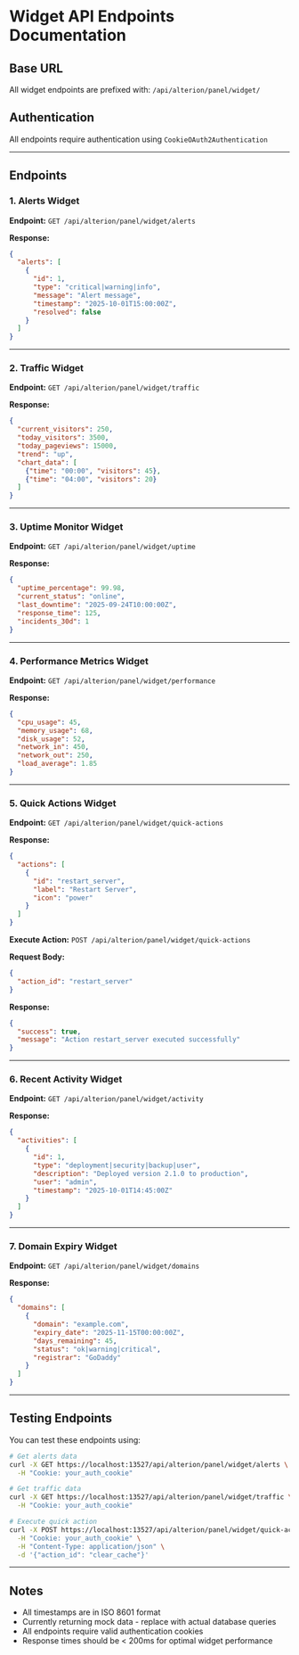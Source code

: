 # Widget API Endpoints Documentation

## Base URL
All widget endpoints are prefixed with: `/api/alterion/panel/widget/`

## Authentication
All endpoints require authentication using `CookieOAuth2Authentication`

---

## Endpoints

### 1. Alerts Widget
**Endpoint:** `GET /api/alterion/panel/widget/alerts`

**Response:**
```json
{
  "alerts": [
    {
      "id": 1,
      "type": "critical|warning|info",
      "message": "Alert message",
      "timestamp": "2025-10-01T15:00:00Z",
      "resolved": false
    }
  ]
}
```

---

### 2. Traffic Widget
**Endpoint:** `GET /api/alterion/panel/widget/traffic`

**Response:**
```json
{
  "current_visitors": 250,
  "today_visitors": 3500,
  "today_pageviews": 15000,
  "trend": "up",
  "chart_data": [
    {"time": "00:00", "visitors": 45},
    {"time": "04:00", "visitors": 20}
  ]
}
```

---

### 3. Uptime Monitor Widget
**Endpoint:** `GET /api/alterion/panel/widget/uptime`

**Response:**
```json
{
  "uptime_percentage": 99.98,
  "current_status": "online",
  "last_downtime": "2025-09-24T10:00:00Z",
  "response_time": 125,
  "incidents_30d": 1
}
```

---

### 4. Performance Metrics Widget
**Endpoint:** `GET /api/alterion/panel/widget/performance`

**Response:**
```json
{
  "cpu_usage": 45,
  "memory_usage": 68,
  "disk_usage": 52,
  "network_in": 450,
  "network_out": 250,
  "load_average": 1.85
}
```

---

### 5. Quick Actions Widget
**Endpoint:** `GET /api/alterion/panel/widget/quick-actions`

**Response:**
```json
{
  "actions": [
    {
      "id": "restart_server",
      "label": "Restart Server",
      "icon": "power"
    }
  ]
}
```

**Execute Action:** `POST /api/alterion/panel/widget/quick-actions`

**Request Body:**
```json
{
  "action_id": "restart_server"
}
```

**Response:**
```json
{
  "success": true,
  "message": "Action restart_server executed successfully"
}
```

---

### 6. Recent Activity Widget
**Endpoint:** `GET /api/alterion/panel/widget/activity`

**Response:**
```json
{
  "activities": [
    {
      "id": 1,
      "type": "deployment|security|backup|user",
      "description": "Deployed version 2.1.0 to production",
      "user": "admin",
      "timestamp": "2025-10-01T14:45:00Z"
    }
  ]
}
```

---

### 7. Domain Expiry Widget
**Endpoint:** `GET /api/alterion/panel/widget/domains`

**Response:**
```json
{
  "domains": [
    {
      "domain": "example.com",
      "expiry_date": "2025-11-15T00:00:00Z",
      "days_remaining": 45,
      "status": "ok|warning|critical",
      "registrar": "GoDaddy"
    }
  ]
}
```

---

## Testing Endpoints

You can test these endpoints using:

```bash
# Get alerts data
curl -X GET https://localhost:13527/api/alterion/panel/widget/alerts \
  -H "Cookie: your_auth_cookie"

# Get traffic data
curl -X GET https://localhost:13527/api/alterion/panel/widget/traffic \
  -H "Cookie: your_auth_cookie"

# Execute quick action
curl -X POST https://localhost:13527/api/alterion/panel/widget/quick-actions \
  -H "Cookie: your_auth_cookie" \
  -H "Content-Type: application/json" \
  -d '{"action_id": "clear_cache"}'
```

---

## Notes

- All timestamps are in ISO 8601 format
- Currently returning mock data - replace with actual database queries
- All endpoints require valid authentication cookies
- Response times should be < 200ms for optimal widget performance
